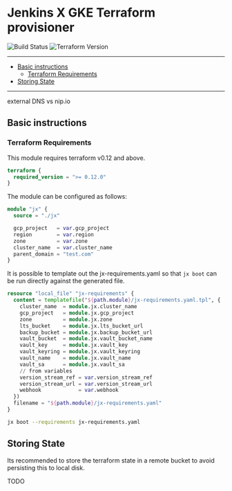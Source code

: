# Jenkins X GKE Terraform provisioner
<a id="markdown-jenkins-x-gke-terraform-provisioner" name="jenkins-x-gke-terraform-provisioner"></a>

![Build Status](https://img.shields.io/endpoint?url=https%3A%2F%2Fstatusbadge-jx.jenkins-x.live%2Fterraform-google-jx)
![Terraform Version](https://img.shields.io/badge/tf-%3E%3D0.12.0-blue.svg)

----

<!-- TOC depthfrom:2 -->

- [Basic instructions](#basic-instructions)
    - [Terraform Requirements](#terraform-requirements)
- [Storing State](#storing-state)

<!-- /TOC -->

----

external DNS vs nip.io

## Basic instructions
<a id="markdown-basic-instructions" name="basic-instructions"></a>

### Terraform Requirements
<a id="markdown-terraform-requirements" name="terraform-requirements"></a>

This module requires terraform v0.12 and above.

```terraform
terraform {
  required_version = ">= 0.12.0"
}
```

The module can be configured as follows:

```terraform
module "jx" {
  source = "./jx"

  gcp_project   = var.gcp_project
  region        = var.region
  zone          = var.zone
  cluster_name  = var.cluster_name
  parent_domain = "test.com"
}
```

It is possible to template out the jx-requirements.yaml so that `jx boot` can be run directly
against the generated file.

```terraform
resource "local_file" "jx-requirements" {
  content = templatefile("${path.module}/jx-requirements.yaml.tpl", {
    cluster_name  = module.jx.cluster_name
    gcp_project   = module.jx.gcp_project
    zone          = module.jx.zone
    lts_bucket    = module.jx.lts_bucket_url
    backup_bucket = module.jx.backup_bucket_url
    vault_bucket  = module.jx.vault_bucket_name
    vault_key     = module.jx.vault_key
    vault_keyring = module.jx.vault_keyring
    vault_name    = module.jx.vault_name
    vault_sa      = module.jx.vault_sa
    // from variables
    version_stream_ref = var.version_stream_ref
    version_stream_url = var.version_stream_url
    webhook            = var.webhook
  })
  filename = "${path.module}/jx-requirements.yaml"
}
```

```bash
jx boot --requirements jx-requirements.yaml
```

## Storing State
<a id="markdown-storing-state" name="storing-state"></a>

Its recommended to store the terraform state in a remote bucket to avoid persisting this to local disk.

TODO
